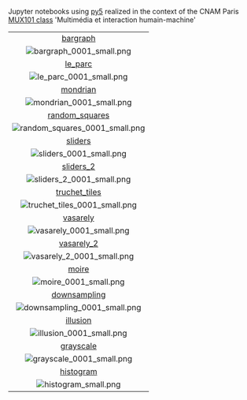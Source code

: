 Jupyter notebooks using [py5](https://py5coding.org/) realized in the context of the CNAM Paris [MUX101 class](https://formation.cnam.fr/rechercher-par-discipline/multimedia-et-interaction-humain-machine-1085793.kjsp) 'Multimédia et interaction humain-machine'

|   |
|:---:|
|[bargraph](bargraph.ipynb)|
|![bargraph_0001_small.png](bargraph_0001_small.png)|
|[le_parc](le_parc.ipynb)|
|![le_parc_0001_small.png](le_parc_0001_small.png)|
|[mondrian](mondrian.ipynb)|
|![mondrian_0001_small.png](mondrian_0001_small.png)|
|[random_squares](random_squares.ipynb)|
|![random_squares_0001_small.png](random_squares_0001_small.png)|
|[sliders](sliders.ipynb)|
|![sliders_0001_small.png](sliders_0001_small.png)|
|[sliders_2](sliders_2.ipynb)|
|![sliders_2_0001_small.png](sliders_2_0001_small.png)|
|[truchet_tiles](truchet_tiles.ipynb)|
|![truchet_tiles_0001_small.png](truchet_tiles_0001_small.png)|
|[vasarely](vasarely.ipynb)|
|![vasarely_0001_small.png](vasarely_0001_small.png)|
|[vasarely_2](vasarely_2.ipynb)|
|![vasarely_2_0001_small.png](vasarely_2_0001_small.png)|
|[moire](moire.ipynb)|
|![moire_0001_small.png](moire_0001_small.png)|
|[downsampling](downsampling.ipynb)|
|![downsampling_0001_small.png](downsampling_0001_small.png)|
|[illusion](illusion.ipynb)|
|![illusion_0001_small.png](illusion_0001_small.png)|
|[grayscale](grayscale.ipynb)||![grayscale_0001_small.png](grayscale_0001_small.png)||[histogram](histogram.ipynb)||![histogram_small.png](histogram_small.png)|